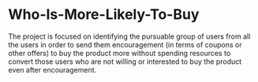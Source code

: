 # Who-Is-More-Likely-To-Buy
The project is focused on identifying the pursuable group of users from all the users in order to send them encouragement (in terms of coupons or other offers) to buy the product more without spending resources to convert those users who are not willing or interested to buy the product even after encouragement.
